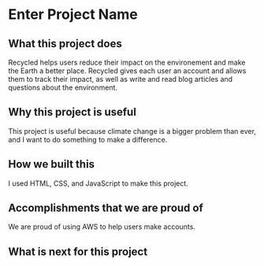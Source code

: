 Enter Project Name
==================
## What this project does
Recycled helps users reduce their impact on the environement and make the Earth a better place. Recycled gives each user an account and allows them to track their impact, as well as write and read blog articles and questions about the environment.
## Why this project is useful
This project is useful because climate change is a bigger problem than ever, and I want to do something to make a difference.
## How we built this 
I used HTML, CSS, and JavaScript to make this project.
## Accomplishments that we are proud of 
We are proud of using AWS to help users make accounts.
## What is next for this project
